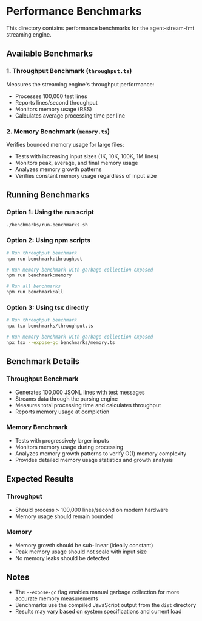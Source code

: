 # Performance Benchmarks

This directory contains performance benchmarks for the agent-stream-fmt streaming engine.

## Available Benchmarks

### 1. Throughput Benchmark (`throughput.ts`)
Measures the streaming engine's throughput performance:
- Processes 100,000 test lines
- Reports lines/second throughput
- Monitors memory usage (RSS)
- Calculates average processing time per line

### 2. Memory Benchmark (`memory.ts`)
Verifies bounded memory usage for large files:
- Tests with increasing input sizes (1K, 10K, 100K, 1M lines)
- Monitors peak, average, and final memory usage
- Analyzes memory growth patterns
- Verifies constant memory usage regardless of input size

## Running Benchmarks

### Option 1: Using the run script
```bash
./benchmarks/run-benchmarks.sh
```

### Option 2: Using npm scripts
```bash
# Run throughput benchmark
npm run benchmark:throughput

# Run memory benchmark with garbage collection exposed
npm run benchmark:memory

# Run all benchmarks
npm run benchmark:all
```

### Option 3: Using tsx directly
```bash
# Run throughput benchmark
npx tsx benchmarks/throughput.ts

# Run memory benchmark with garbage collection exposed
npx tsx --expose-gc benchmarks/memory.ts
```

## Benchmark Details

### Throughput Benchmark
- Generates 100,000 JSONL lines with test messages
- Streams data through the parsing engine
- Measures total processing time and calculates throughput
- Reports memory usage at completion

### Memory Benchmark
- Tests with progressively larger inputs
- Monitors memory usage during processing
- Analyzes memory growth patterns to verify O(1) memory complexity
- Provides detailed memory usage statistics and growth analysis

## Expected Results

### Throughput
- Should process > 100,000 lines/second on modern hardware
- Memory usage should remain bounded

### Memory
- Memory growth should be sub-linear (ideally constant)
- Peak memory usage should not scale with input size
- No memory leaks should be detected

## Notes

- The `--expose-gc` flag enables manual garbage collection for more accurate memory measurements
- Benchmarks use the compiled JavaScript output from the `dist` directory
- Results may vary based on system specifications and current load